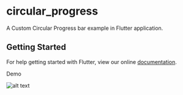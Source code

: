 # circular_progress

A Custom Circular Progress bar example in Flutter application.

## Getting Started

For help getting started with Flutter, view our online
[documentation](https://flutter.io/).

Demo 

![alt text](https://github.com/zmqgithub/circular_progress/blob/master/demo_img.jpeg)
